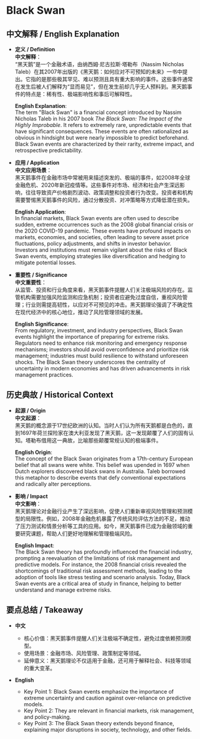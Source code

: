 # Black Swan

## 中文解释 / English Explanation

* **定义 / Definition**  
  **中文解释**：  
  “黑天鹅”是一个金融术语，由纳西姆·尼古拉斯·塔勒布（Nassim Nicholas Taleb）在其2007年出版的《黑天鹅：如何应对不可预知的未来》一书中提出。它指的是那些极其罕见、难以预测且具有重大影响的事件。这些事件通常在发生后被人们解释为“显而易见”，但在发生前却几乎无人预料到。黑天鹅事件的特点是：稀有性、极端影响性和事后可解释性。  

  **English Explanation**:  
  The term "Black Swan" is a financial concept introduced by Nassim Nicholas Taleb in his 2007 book *The Black Swan: The Impact of the Highly Improbable*. It refers to extremely rare, unpredictable events that have significant consequences. These events are often rationalized as obvious in hindsight but were nearly impossible to predict beforehand. Black Swan events are characterized by their rarity, extreme impact, and retrospective predictability.

* **应用 / Application**  
  **中文应用场景**：  
  黑天鹅事件在金融市场中常被用来描述突发的、极端的事件，如2008年全球金融危机、2020年新冠疫情等。这些事件对市场、经济和社会产生深远影响，往往导致资产价格剧烈波动、政策调整和投资者行为改变。投资者和机构需要警惕黑天鹅事件的风险，通过分散投资、对冲策略等方式降低潜在损失。  

  **English Application**:  
  In financial markets, Black Swan events are often used to describe sudden, extreme occurrences such as the 2008 global financial crisis or the 2020 COVID-19 pandemic. These events have profound impacts on markets, economies, and societies, often leading to severe asset price fluctuations, policy adjustments, and shifts in investor behavior. Investors and institutions must remain vigilant about the risks of Black Swan events, employing strategies like diversification and hedging to mitigate potential losses.

* **重要性 / Significance**  
  **中文重要性**：  
  从监管、投资和行业角度来看，黑天鹅事件提醒人们关注极端风险的存在。监管机构需要加强风险监测和应急机制；投资者应避免过度自信，重视风险管理；行业则需提高韧性，以应对不可预见的冲击。黑天鹅理论强调了不确定性在现代经济中的核心地位，推动了风险管理领域的发展。  

  **English Significance**:  
  From regulatory, investment, and industry perspectives, Black Swan events highlight the importance of preparing for extreme risks. Regulators need to enhance risk monitoring and emergency response mechanisms; investors should avoid overconfidence and prioritize risk management; industries must build resilience to withstand unforeseen shocks. The Black Swan theory underscores the centrality of uncertainty in modern economies and has driven advancements in risk management practices.

## 历史典故 / Historical Context

* **起源 / Origin**  
  **中文起源**：  
  黑天鹅的概念源于17世纪欧洲的认知。当时人们认为所有天鹅都是白色的，直到1697年荷兰探险家在澳大利亚发现了黑天鹅，这一发现颠覆了人们的固有认知。塔勒布借用这一典故，比喻那些颠覆常规认知的极端事件。  

  **English Origin**:  
  The concept of the Black Swan originates from a 17th-century European belief that all swans were white. This belief was upended in 1697 when Dutch explorers discovered black swans in Australia. Taleb borrowed this metaphor to describe events that defy conventional expectations and radically alter perceptions.

* **影响 / Impact**  
  **中文影响**：  
  黑天鹅理论对金融行业产生了深远影响，促使人们重新审视风险管理和预测模型的局限性。例如，2008年金融危机暴露了传统风险评估方法的不足，推动了压力测试和情景分析等工具的应用。如今，黑天鹅事件已成为金融领域的重要研究课题，帮助人们更好地理解和管理极端风险。  

  **English Impact**:  
  The Black Swan theory has profoundly influenced the financial industry, prompting a reevaluation of the limitations of risk management and predictive models. For instance, the 2008 financial crisis revealed the shortcomings of traditional risk assessment methods, leading to the adoption of tools like stress testing and scenario analysis. Today, Black Swan events are a critical area of study in finance, helping to better understand and manage extreme risks.

## 要点总结 / Takeaway

* **中文**  
  - 核心价值：黑天鹅事件提醒人们关注极端不确定性，避免过度依赖预测模型。  
  - 使用场景：金融市场、风险管理、政策制定等领域。  
  - 延伸意义：黑天鹅理论不仅适用于金融，还可用于解释社会、科技等领域的重大变革。  

* **English**  
  - Key Point 1: Black Swan events emphasize the importance of extreme uncertainty and caution against over-reliance on predictive models.  
  - Key Point 2: They are relevant in financial markets, risk management, and policy-making.  
  - Key Point 3: The Black Swan theory extends beyond finance, explaining major disruptions in society, technology, and other fields.